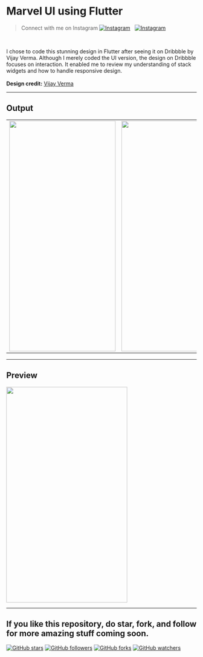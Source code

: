 # Marvel UI using Flutter 
> Connect with me on Instagram 
[![Instagram](https://img.shields.io/twitter/url?label=%40ultimateflutter&logo=Instagram&style=social&url=https%3A%2F%2Fwww.instagram.com%2Fultimateflutter%2F)](https://www.instagram.com/ultimateflutter/)
&nbsp;
[![Instagram](https://img.shields.io/twitter/url?label=%40ritiksaxenaofficial&logo=Instagram&style=social&url=https%3A%2F%2Fwww.instagram.com%2Fritiksaxenaofficial%2F)](https://www.instagram.com/ritiksaxenaofficial/)

<br>
 
I chose to code this stunning design in Flutter after seeing it on Dribbble by Vijay Verma. Although I merely coded the UI version, the design on Dribbble focuses on interaction. It enabled me to review my understanding of stack widgets and how to handle responsive design.
<br><br>
<b>Design credit:</b> <a href="https://dribbble.com/shots/5935613-Marvel-Movies-Interaction">Vijay Verma</a> <br>


---
## Output
<table style='cellspacing="0"'>
  <tr>
    <td><img src="https://user-images.githubusercontent.com/62079355/197539162-3d388fe2-c06e-4936-b9f9-4a4420188c8c.png" height=609, width=281></td>
    <td><img src="https://user-images.githubusercontent.com/62079355/197544406-331ab0b8-4d68-4e4e-85de-bcfcc5a28434.png" height=609, width=281></td>
  </tr>
 </table>
  

---

## Preview
<img src="https://user-images.githubusercontent.com/62079355/197543560-68a5a925-b6d6-4a99-ba6d-6083e373b4f9.gif" height=570, width=320>


<br>

---
If you like this repository, do star, fork, and follow for more amazing stuff coming soon.
---
[![GitHub stars](https://img.shields.io/github/stars/Ritik-Saxena/ultimateflutter?style=social)](https://github.com/Ritik-Saxena/ultimateflutter)
[![GitHub followers](https://img.shields.io/github/followers/Ritik-Saxena?label=Followers&style=social)](https://github.com/Ritik-Saxena?tab=followers)
[![GitHub forks](https://img.shields.io/github/forks/Ritik-Saxena/ultimateflutter?style=social)](https://github.com/Ritik-Saxena/ultimateflutter)
[![GitHub watchers](https://img.shields.io/github/watchers/Ritik-Saxena/ultimateflutter?style=social)](https://github.com/Ritik-Saxena/ultimateflutter)

